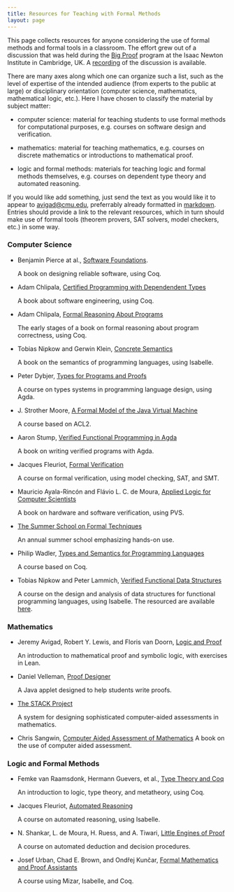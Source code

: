 ```yaml
---
title: Resources for Teaching with Formal Methods
layout: page
---
```


This page collects resources for anyone considering the use of formal methods and formal tools in a classroom. The effort grew out of a discussion that was held during the [Big Proof](https://www.newton.ac.uk/event/bpr) program at the Isaac Newton Institute in Cambridge, UK. A [recording](https://www.newton.ac.uk/seminar/20170724153017302) of the discussion is available.

There are many axes along which one can organize such a list, such as the level of expertise of the intended audience (from experts to the public at large) or disciplinary orientation (computer science, mathematics, mathematical logic, etc.). Here I have chosen to classify the material by subject matter:

- computer science: material for teaching students to use formal methods for computational purposes, e.g. courses on software design and verification.

- mathematics: material for teaching mathematics, e.g. courses on discrete mathematics or introductions to mathematical proof. 

- logic and formal methods: materials for teaching logic and formal methods themselves, e.g. courses on dependent type theory and automated reasoning.

If you would like add something, just send the text as you would like it to appear to <avigad@cmu.edu>, preferrably already formatted in [markdown](https://daringfireball.net/2004/12/markdown_101). Entries should provide a link to the relevant resources, which in turn should make use of formal tools (theorem provers, SAT solvers, model checkers, etc.) in some way.

### Computer Science

- Benjamin Pierce at al., [Software Foundations](https://softwarefoundations.cis.upenn.edu). 

  A book on designing reliable software, using Coq.

- Adam Chlipala, [Certified Programming with Dependendent Types](http://adam.chlipala.net/cpdt/)

  A book about software engineering, using Coq.

- Adam Chlipala, [Formal Reasoning About Programs](http://adam.chlipala.net/frap/)

  The early stages of a book on formal reasoning about program correctness, using Coq.

- Tobias Nipkow and Gerwin Klein, [Concrete Semantics](http://www.concrete-semantics.org/)

  A book on the semantics of programming languages, using Isabelle.    

- Peter Dybjer, [Types for Programs and Proofs](http://www.cse.chalmers.se/edu/year/2016/course/DAT140/)

  A course on types systems in programming language design, using Agda. 

- J. Strother Moore, [A Formal Model of the Java Virtual Machine](https://www.cs.utexas.edu/users/moore/classes/cs378-jvm/index.html)

  A course based on ACL2.

- Aaron Stump, [Verified Functional Programming in Agda](http://dl.acm.org/citation.cfm?id=2841316)

  A book on writing verified programs with Agda.

- Jacques Fleuriot, [Formal Verification](http://www.inf.ed.ac.uk/teaching/courses/fv/) 

  A course on formal verification, using model checking, SAT, and SMT.

- Mauricio Ayala-Rincón and Flávio L. C. de Moura, [Applied Logic for Computer Scientists](http://www.springer.com/gb/book/9783319516516)

  A book on hardware and software verification, using PVS.

- [The Summer School on Formal Techniques](http://fm.csl.sri.com/SSFT17/)

  An annual summer school emphasizing hands-on use.

- Philip Wadler, [Types and Semantics for Programming Languages](http://www.inf.ed.ac.uk/teaching/courses/tspl/)

  A course based on Coq.

- Tobias Nipkow and Peter Lammich, [Verified Functional Data Structures](http://www21.in.tum.de/teaching/FDS/SS17/)

  A course on the design and analysis of data structures for functional programming languages, using Isabelle. The resourced are available [here](https://bitbucket.org/plammich/fds_ss17).


### Mathematics

- Jeremy Avigad, Robert Y. Lewis, and Floris van Doorn, [Logic and Proof](https://leanprover.github.io/logic_and_proof/)

  An introduction to mathematical proof and symbolic logic, with exercises in Lean.

- Daniel Velleman, [Proof Designer](https://app.cs.amherst.edu/~djvelleman/pd/pd.html)

  A Java applet designed to help students write proofs. 

- [The STACK Project](https://stack.maths.ed.ac.uk/demo/question/type/stack/doc/doc.php/About/index.md) 

  A system for designing sophisticated computer-aided assessments in mathematics.

- Chris Sangwin, [Computer Aided Assessment of Mathematics](https://global.oup.com/academic/product/computer-aided-assessment-of-mathematics-9780199660353?cc=gb&lang=en&)
  A book on the use of computer aided assessment.
   
### Logic and Formal Methods

- Femke van Raamsdonk, Hermann Guevers, et al., [Type Theory and Coq](http://www.cs.ru.nl/~freek/courses/tt-2016/)

  An introduction to logic, type theory, and metatheory, using Coq.

- Jacques Fleuriot, [Automated Reasoning](http://www.inf.ed.ac.uk/teaching/courses/ar/)

  A course on automated reasoning, using Isabelle.

- N. Shankar, L. de Moura, H. Ruess, and A. Tiwari, [Little Engines of Proof](http://www.csl.sri.com/users/shankar/LEP.html)

  A course on automated deduction and decision procedures.

- Josef Urban, Chad E. Brown, and Ondřej Kunčar, [Formal Mathematics and Proof Assistants](http://arg.ciirc.cvut.cz/fmpa/)

  A course using Mizar, Isabelle, and Coq.


